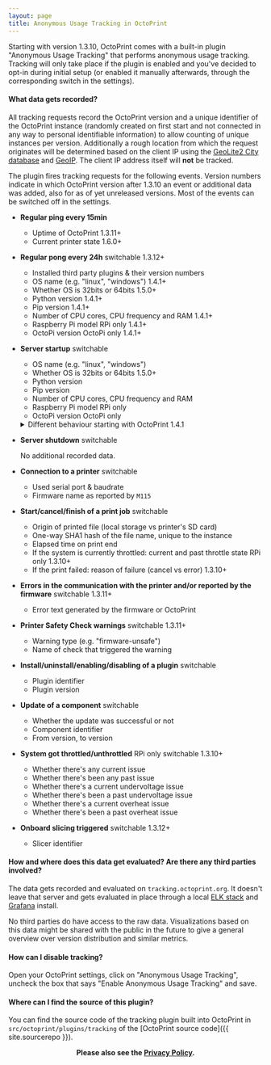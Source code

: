 ```yaml
---
layout: page
title: Anonymous Usage Tracking in OctoPrint
---
```


Starting with version 1.3.10, OctoPrint comes with a built-in plugin "Anonymous Usage Tracking" that performs anonymous 
usage tracking. Tracking will only take place if the plugin is enabled and you've decided to opt-in during initial 
setup (or enabled it manually afterwards, through the corresponding switch in the settings).

#### What data gets recorded?

All tracking requests record the OctoPrint version and a unique identifier of the OctoPrint instance (randomly created on first
start and not connected in any way to personal identifiable information) to allow counting of unique instances per 
version. Additionally a rough location from which the request originates will be determined based on the client IP 
using the [GeoLite2 City database](https://dev.maxmind.com/geoip/geoip2/geolite2/) and 
[GeoIP](https://www.elastic.co/guide/en/logstash/current/plugins-filters-geoip.html).
The client IP address itself will **not** be tracked.

The plugin fires tracking requests for the following events. Version numbers indicate in which OctoPrint version after
1.3.10 an event or additional data was added, also for as of yet unreleased versions. Most of the events can be
switched off in the settings.

  * **Regular ping every 15min**
    
    * Uptime of OctoPrint <span title="Starting with OctoPrint 1.3.11" class="label label-info">1.3.11+</span>
    * Current printer state <span title="Starting with OctoPrint 1.6.0" class="label label-info">1.6.0+</span>

  * **Regular pong every 24h** <span title="Can be switched off in the plugin settings" class="label label-success">switchable</span>  <span title="Starting with OctoPrint 1.3.12" class="label label-info">1.3.12+</span>

    * Installed third party plugins & their version numbers
    * OS name (e.g. "linux", "windows") <span title="Starting with OctoPrint 1.4.1" class="label label-info">1.4.1+</span>
    * Whether OS is 32bits or 64bits <span title="Starting with OctoPrint 1.5.0" class="label label-info">1.5.0+</span>
    * Python version <span title="Starting with OctoPrint 1.4.1" class="label label-info">1.4.1+</span>
    * Pip version <span title="Starting with OctoPrint 1.4.1" class="label label-info">1.4.1+</span>
    * Number of CPU cores, CPU frequency and RAM <span title="Starting with OctoPrint 1.4.1" class="label label-info">1.4.1+</span>
    * Raspberry Pi model <span title="Only if running on a Raspberry Pi" class="label">RPi only</span> <span title="Starting with OctoPrint 1.4.1" class="label label-info">1.4.1+</span>
    * OctoPi version <span title="Only if running under OctoPi" class="label">OctoPi only</span> <span title="Starting with OctoPrint 1.4.1" class="label label-info">1.4.1+</span>
  
  * **Server startup** <span title="Can be switched off in the plugin settings" class="label label-success">switchable</span>

    * OS name (e.g. "linux", "windows")
    * Whether OS is 32bits or 64bits <span title="Starting with OctoPrint 1.5.0" class="label label-info">1.5.0+</span>
    * Python version
    * Pip version
    * Number of CPU cores, CPU frequency and RAM
    * Raspberry Pi model <span title="Only if running on a Raspberry Pi" class="label">RPi only</span>
    * OctoPi version <span title="Only if running under OctoPi" class="label">OctoPi only</span>
    
    <details>
      <summary>Different behaviour starting with OctoPrint 1.4.1</summary>
      No additional recorded data. <span title="Starting with OctoPrint 1.4.1" class="label label-info">1.4.1+</span>
    </details>

    <!--
    No additional recorded data. <span title="Starting with OctoPrint 1.4.1" class="label label-info">1.4.1+</span>
    
    <details>
      <summary>Different behaviour up to and including <span title="OctoPrint 1.3.12" class="label label-info">1.3.12</span></summary>
      <ul>
        <li>OS name (e.g. "linux", "windows")</li>
        <li>Python version</li>
        <li>Pip version</li>
        <li>Number of CPU cores, CPU frequency and RAM</li>
        <li>Raspberry Pi model <span title="Only if running on a Raspberry Pi" class="label">RPi only</span></li>
        <li>OctoPi version <span title="Only if running under OctoPi" class="label">OctoPi only</span></li>
      </ul>
    </details>
    -->

  * **Server shutdown** <span title="Can be switched off in the plugin settings" class="label label-success">switchable</span>
    
    No additional recorded data.

  * **Connection to a printer** <span title="Can be switched off in the plugin settings" class="label label-success">switchable</span>

    * Used serial port & baudrate
    * Firmware name as reported by `M115`

  * **Start/cancel/finish of a print job** <span title="Can be switched off in the plugin settings" class="label label-success">switchable</span>
    
    * Origin of printed file (local storage vs printer's SD card)
    * One-way SHA1 hash of the file name, unique to the instance
    * Elapsed time on print end
    * If the system is currently throttled: current and past throttle state <span title="Only if running on a Raspberry Pi" class="label">RPi only</span> <span title="Starting with OctoPrint 1.3.10" class="label label-info">1.3.10+</span> 
    * If the print failed: reason of failure (cancel vs error) <span title="Starting with OctoPrint 1.3.10" class="label label-info">1.3.10+</span>

  * **Errors in the communication with the printer and/or reported by the firmware** <span title="Can be switched off in the plugin settings" class="label label-success">switchable</span> <span title="Starting with OctoPrint 1.3.11" class="label label-info">1.3.11+</span>
    
    * Error text generated by the firmware or OctoPrint
  
  * **Printer Safety Check warnings** <span title="Can be switched off in the plugin settings" class="label label-success">switchable</span> <span title="Starting with OctoPrint 1.3.11" class="label label-info">1.3.11+</span>
  
    * Warning type (e.g. "firmware-unsafe")
    * Name of check that triggered the warning
    
  * **Install/uninstall/enabling/disabling of a plugin** <span title="Can be switched off in the plugin settings" class="label label-success">switchable</span>

    * Plugin identifier
    * Plugin version

  * **Update of a component** <span title="Can be switched off in the plugin settings" class="label label-success">switchable</span> 

    * Whether the update was successful or not
    * Component identifier
    * From version, to version
   
  * **System got throttled/unthrottled** <span title="Only if running on a Raspberry Pi" class="label">RPi only</span> <span title="Can be switched off in the plugin settings" class="label label-success">switchable</span> <span title="Starting with OctoPrint 1.3.10" class="label label-info">1.3.10+</span> 

    * Whether there's any current issue
    * Whether there's been any past issue
    * Whether there's a current undervoltage issue
    * Whether there's been a past undervoltage issue
    * Whether there's a current overheat issue
    * Whether there's been a past overheat issue
   
  * **Onboard slicing triggered** <span title="Can be switched off in the plugin settings" class="label label-success">switchable</span> <span title="Starting with OctoPrint 1.3.12" class="label label-info">1.3.12+</span>
  
    * Slicer identifier

#### How and where does this data get evaluated? Are there any third parties involved?

The data gets recorded and evaluated on `tracking.octoprint.org`. It doesn't leave that server and gets evaluated in 
place through a local [ELK stack](https://www.elastic.co/elk-stack) and [Grafana](https://grafana.com/) install.

No third parties do have access to the raw data. Visualizations based on this data might be shared with the public
in the future to give a general overview over version distribution and similar metrics.

#### How can I disable tracking?

Open your OctoPrint settings, click on "Anonymous Usage Tracking", uncheck the box that says "Enable Anonymous Usage Tracking" and
save.

#### Where can I find the source of this plugin?

You can find the source code of the tracking plugin built into OctoPrint in `src/octoprint/plugins/tracking` of the 
[OctoPrint source code]({{ site.sourcerepo }}).

<center><strong>Please also see the <a href="/privacy/" rel="nofollow">Privacy Policy</a>.</strong></center>